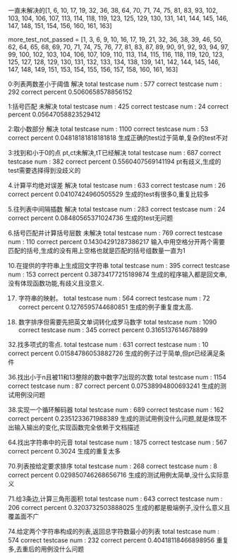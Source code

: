 



一直未解决的[1, 6, 10, 17, 19, 32, 36, 38, 64, 70, 71, 74, 75, 81, 83, 93, 102, 103, 104, 106, 107, 113, 114, 118, 119, 123, 125, 129, 130, 131, 141, 144, 145, 146, 147, 148, 151, 154, 156, 160, 161, 163]

more_test_not_passed = [1, 3, 6, 9, 10, 16, 17, 19, 21, 32, 36, 38, 39, 46, 50, 62, 64, 65, 68, 69, 70, 71, 74, 75, 76, 77, 81, 83, 87, 89, 90, 91, 92, 93, 94, 97, 99, 100, 102, 103, 104, 106, 107, 109, 110, 113, 114, 115, 116, 118, 119, 120, 123, 125, 127, 128, 129, 130, 131, 132, 133, 134, 138, 139, 141, 142, 144, 145, 146, 147, 148, 149, 151, 153, 154, 155, 156, 157, 158, 160, 161, 163]

0:列表两数差小于阈值
解决
total testcase num : 577
correct testcase num : 292
correct percent 0.5060658578856152

1:括号匹配
未解决
total testcase num : 425
correct testcase num : 24
correct percent 0.05647058823529412

2:取小数部分
解决
total testcase num : 1100
correct testcase num : 53
correct percent 0.04818181818181818
生成正确的test过于简单,复杂的test不对

3:找到和小于0的点
pt,ct未解决,tT已经解决
total testcase num : 687
correct testcase num : 382
correct percent 0.5560407569141194
pt有歧义,生成的test需要选择得到没歧义的

4.计算平均绝对误差
解决
total testcase num : 633
correct testcase num : 26
correct percent 0.04107424960505529
生成的test有很多0,重复比较多

5.往列表中间隔插数
解决
total testcase num : 283
correct testcase num : 24
correct percent 0.08480565371024736
生成的test无问题

6.括号匹配并计算括号层数
未解决
total testcase num : 769
correct testcase num : 110
correct percent 0.14304291287386217
输入中用空格分开两个需要匹配的括号,生成的没有用上空格也就是匹配的括号组数量一直为1

10.在提供的字符串上生成回文字符串
total testcase num : 395
correct testcase num : 153
correct percent 0.38734177215189874
生成的程序输入都是回文串,没有体现函数功能,有歧义且没意义.

17. 字符串的映射。
total testcase num : 564
correct testcase num : 72
correct percent 0.1276595744680851
生成的例子重复度太高.

19. 数字排序但需要先把英文单词转化成罗马数字
total testcase num : 1090
correct testcase num : 345
correct percent 0.3165137614678899

32.找多项式的零点.
total testcase num : 631
correct testcase num : 10
correct percent 0.01584786053882726
生成的例子过于简单,但pt已经满足条件

36.找出小于n且被11和13整除的数中数字7出现的次数
total testcase num : 1154
correct testcase num : 87
correct percent 0.07538994800693241
生成的测试用例没问题

38.实现一个循环解码器
total testcase num : 689
correct testcase num : 162
correct percent 0.2351233671988389
生成的测试用例没什么问题,就是体现不出输入输出的变化,实现函数完全依赖于文档描述

64.找出字符串中的元音
total testcase num : 1875
correct testcase num : 567
correct percent 0.3024
生成的重复太多

70.列表按给定要求排序
total testcase num : 268
correct testcase num : 8
correct percent 0.029850746268656716
生成的测试用例太简单,没什么实际意义

71.给3条边,计算三角形面积
total testcase num : 643
correct testcase num : 206
correct percent 0.3203732503888025
生成的都是极端例子,没什么意义且覆盖面不广

74.给定两个字符串构成的列表,返回总字符数最小的列表
total testcase num : 574
correct testcase num : 232
correct percent 0.40418118466898956
重复多,去重后的用例没什么问题